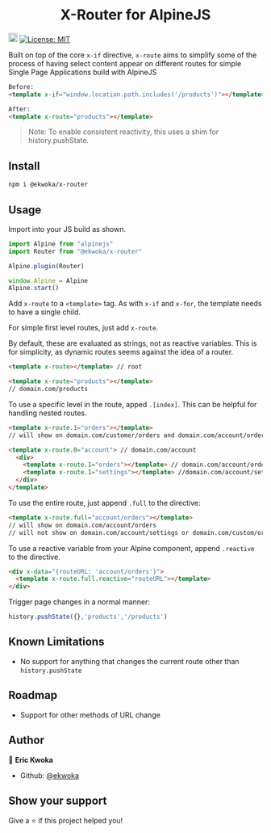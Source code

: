 <h1 align="center">X-Router for AlpineJS</h1>
<p>
  <a href="https://www.npmjs.com/package/@ekwoka/x-router"><img src="https://badge.fury.io/js/@ekwoka%2Fx-router.svg" alt="npm version" height="18"></a>
  <a href="#" target="_blank">
    <img alt="License: MIT" src="https://img.shields.io/badge/License-MIT-yellow.svg" />
  </a>
</p>

Built on top of the core `x-if` directive, `x-route` aims to simplify some of the process of having select content appear on different routes for simple Single Page Applications build with AlpineJS

```html
Before:
<template x-if="window.location.path.includes('/products')"></template>

After:
<template x-route="products"></template>
```
> Note: To enable consistent reactivity, this uses a shim for history.pushState.


## Install

```sh
npm i @ekwoka/x-router
```

## Usage

Import into your JS build as shown.

```js
import Alpine from "alpinejs"
import Router from "@ekwoka/x-router"

Alpine.plugin(Router)

window.Alpine = Alpine
Alpine.start()
```

Add `x-route` to a `<template>` tag. As with `x-if` and `x-for`, the template needs to have a single child.

For simple first level routes, just add `x-route`.

By default, these are evaluated as strings, not as reactive variables. This is for simplicity, as dynamic routes seems against the idea of a router.

```html
<template x-route></template> // root

<template x-route="products"></template>
// domain.com/products
```

To use a specific level in the route, apped `.[index]`. This can be helpful for handling nested routes.

```html
<template x-route.1="orders"></template>
// will show on domain.com/customer/orders and domain.com/account/orders

<template x-route.0="account"> // domain.com/account
  <div>
    <template x-route.1="orders"></template> // domain.com/account/orders
    <template x-route.1="settings"></template> //domain.com/account/settings
  </div>
</template>
```

To use the entire route, just append `.full` to the directive:

```html
<template x-route.full="account/orders"></template> 
// will show on domain.com/account/orders
// will not show on domain.com/account/settings or domain.com/custom/orders
```

To use a reactive variable from your Alpine component, append `.reactive` to the directive.

```html
<div x-data="{routeURL: 'account/orders'}">
  <template x-route.full.reactive="routeURL"></template>
</div>
```

Trigger page changes in a normal manner:

```js
history.pushState({},'products','/products')
```

## Known Limitations
- No support for anything that changes the current route other than `history.pushState`

## Roadmap

- Support for other methods of URL change

## Author

👤 **Eric Kwoka**

* Github: [@ekwoka](https://github.com/ekwoka)

## Show your support

Give a ⭐️ if this project helped you!